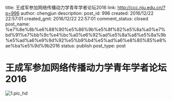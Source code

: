 title: 王成军参加网络传播动力学青年学者论坛2016
link: http://ccc.nju.edu.cn/?p=996
author: chengjun
description: 
post_id: 996
created: 2016/12/22 22:57:01
created_gmt: 2016/12/22 22:57:01
comment_status: closed
post_name: %e7%8e%8b%e6%88%90%e5%86%9b%e5%8f%82%e5%8a%a0%e7%bd%91%e7%bb%9c%e4%bc%a0%e6%92%ad%e5%8a%a8%e5%8a%9b%e5%ad%a6%e9%9d%92%e5%b9%b4%e5%ad%a6%e8%80%85%e8%ae%ba%e5%9d%9b2016
status: publish
post_type: post

# 王成军参加网络传播动力学青年学者论坛2016

![1.pic_hd](/wp-content/uploads/2016/12/1.pic_hd.jpg)
